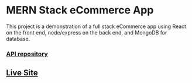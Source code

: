# MERN Stack eCommerce App

This project is a demonstration of a full stack eCommerce app using React on the front end, node/express on the back end, and MongoDB for database.

### [API repository](https://github.com/svanardenne/mern-stack-ecommerce-app)

## [Live Site](https://unruffled-joliot-9df407.netlify.app)
